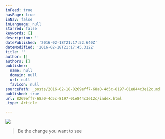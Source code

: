 ```yaml
---
inFeed: true
hasPage: true
inNav: false
inLanguage: null
starred: false
keywords: []
description: ''
datePublished: '2016-02-18T21:17:52.640Z'
dateModified: '2016-02-18T21:17:45.312Z'
title: ''
author: []
authors: []
publisher:
  name: null
  domain: null
  url: null
  favicon: null
sourcePath: _posts/2016-02-18-8269eff7-68a0-4d5c-8197-01e844c3e12c.md
published: true
url: 8269eff7-68a0-4d5c-8197-01e844c3e12c/index.html
_type: Article

---
```

![](https://the-grid-user-content.s3-us-west-2.amazonaws.com/eb551b7a-4b64-4b77-8014-8913a1c1f750.jpg)

> Be the change you want to see